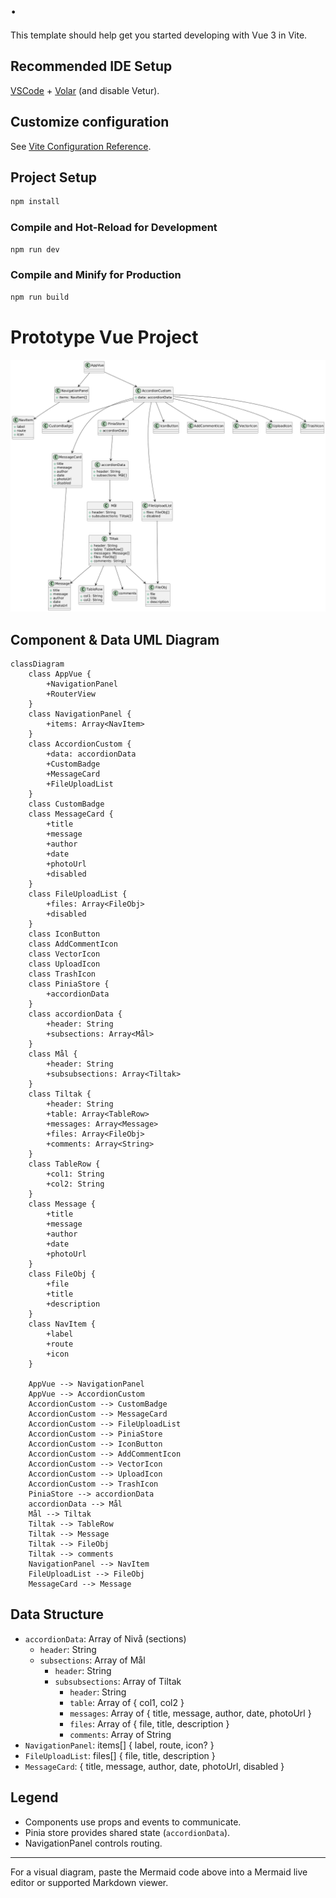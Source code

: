 # .

This template should help get you started developing with Vue 3 in Vite.

## Recommended IDE Setup

[VSCode](https://code.visualstudio.com/) + [Volar](https://marketplace.visualstudio.com/items?itemName=Vue.volar) (and disable Vetur).

## Customize configuration

See [Vite Configuration Reference](https://vite.dev/config/).

## Project Setup

```sh
npm install
```

### Compile and Hot-Reload for Development

```sh
npm run dev
```

### Compile and Minify for Production

```sh
npm run build
```

# Prototype Vue Project

![UML Diagram](uml-diagram.png)

## Component & Data UML Diagram

```mermaid
classDiagram
    class AppVue {
        +NavigationPanel
        +RouterView
    }
    class NavigationPanel {
        +items: Array<NavItem>
    }
    class AccordionCustom {
        +data: accordionData
        +CustomBadge
        +MessageCard
        +FileUploadList
    }
    class CustomBadge
    class MessageCard {
        +title
        +message
        +author
        +date
        +photoUrl
        +disabled
    }
    class FileUploadList {
        +files: Array<FileObj>
        +disabled
    }
    class IconButton
    class AddCommentIcon
    class VectorIcon
    class UploadIcon
    class TrashIcon
    class PiniaStore {
        +accordionData
    }
    class accordionData {
        +header: String
        +subsections: Array<Mål>
    }
    class Mål {
        +header: String
        +subsubsections: Array<Tiltak>
    }
    class Tiltak {
        +header: String
        +table: Array<TableRow>
        +messages: Array<Message>
        +files: Array<FileObj>
        +comments: Array<String>
    }
    class TableRow {
        +col1: String
        +col2: String
    }
    class Message {
        +title
        +message
        +author
        +date
        +photoUrl
    }
    class FileObj {
        +file
        +title
        +description
    }
    class NavItem {
        +label
        +route
        +icon
    }

    AppVue --> NavigationPanel
    AppVue --> AccordionCustom
    AccordionCustom --> CustomBadge
    AccordionCustom --> MessageCard
    AccordionCustom --> FileUploadList
    AccordionCustom --> PiniaStore
    AccordionCustom --> IconButton
    AccordionCustom --> AddCommentIcon
    AccordionCustom --> VectorIcon
    AccordionCustom --> UploadIcon
    AccordionCustom --> TrashIcon
    PiniaStore --> accordionData
    accordionData --> Mål
    Mål --> Tiltak
    Tiltak --> TableRow
    Tiltak --> Message
    Tiltak --> FileObj
    Tiltak --> comments
    NavigationPanel --> NavItem
    FileUploadList --> FileObj
    MessageCard --> Message
```

## Data Structure
- `accordionData`: Array of Nivå (sections)
  - `header`: String
  - `subsections`: Array of Mål
    - `header`: String
    - `subsubsections`: Array of Tiltak
      - `header`: String
      - `table`: Array of { col1, col2 }
      - `messages`: Array of { title, message, author, date, photoUrl }
      - `files`: Array of { file, title, description }
      - `comments`: Array of String
- `NavigationPanel`: items[] { label, route, icon? }
- `FileUploadList`: files[] { file, title, description }
- `MessageCard`: { title, message, author, date, photoUrl, disabled }

## Legend
- Components use props and events to communicate.
- Pinia store provides shared state (`accordionData`).
- NavigationPanel controls routing.

---

For a visual diagram, paste the Mermaid code above into a Mermaid live editor or supported Markdown viewer.
